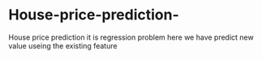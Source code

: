 # House-price-prediction-
House price prediction 
it is regression problem 
here we have predict new value useing the existing feature 
